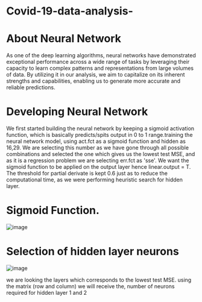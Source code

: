 # Covid-19-data-analysis-

# About Neural Network

As one of the deep learning algorithms, neural networks have demonstrated exceptional performance across a wide range of tasks by leveraging their capacity to learn complex patterns and representations from large volumes of data. By utilizing it in our analysis, we aim to capitalize on its inherent strengths and capabilities, enabling us to generate more accurate and reliable predictions.

# Developing Neural Network

We first started building the neural network by keeping a sigmoid activation function, which is basically predicts/spits output in 0 to 1 range.training the neural network model, using act.fct as a sigmoid function and hidden as 16,29. We are selecting this number as we have gone through all possible combinations and selected the one which gives us the lowest test MSE, and as it is a regression problem we are selecting  err.fct as 'sse'. We want the sigmoid function to be applied on the output layer hence linear.output = T.  The threshold for partial derivate is kept 0.6 just as to reduce the computational time, as we were performing heuristic search for hidden layer.

# Sigmoid Function.

![image](https://github.com/Sushi0998/Covid-19-data-analysis-/assets/99321988/3dbfb4d3-403c-4696-8971-1d034ef51d30)

# Selection of hidden layer neurons

![image](https://github.com/Sushi0998/Covid-19-data-analysis-/assets/99321988/0be4a6ee-fa3f-4466-b2cc-dd8794dd4223)

we are looking the layers which corresponds to the lowest test MSE. using the matrix (row and column) we will receive the, number of neurons required for hidden layer 1 and 2

